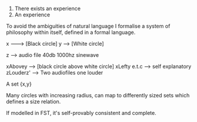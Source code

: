 

1. There exists an experience
2. An experience 


To avoid the ambiguities of natural language I formalise a system of philosophy within itself, defined in a formal language. 


x ---> [Black circle]
y --> [White circle]

z --> audio file 40db 1000hz sinewave

xAbovey   -->  [black circle above white circle]
xLefty e.t.c --> self explanatory
zLouderz' --> Two audiofiles one louder

A set 
{x,y}

Many circles with increasing radius, can map to differently sized sets which defines a size relation.


If modelled in FST, it's self-provably consistent and complete. 
